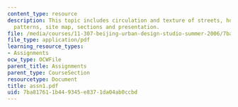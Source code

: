 ```yaml
---
content_type: resource
description: This topic includes circulation and texture of streets, housing and living
  patterns, site map, sections and presentation.
file: /media/courses/11-307-beijing-urban-design-studio-summer-2006/7ba817611b449345e8371da04ab0ccbd_assn1.pdf
file_type: application/pdf
learning_resource_types:
- Assignments
ocw_type: OCWFile
parent_title: Assignments
parent_type: CourseSection
resourcetype: Document
title: assn1.pdf
uid: 7ba81761-1b44-9345-e837-1da04ab0ccbd
---
```


